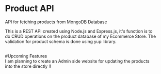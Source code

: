 # Product API
API for fetching products from MongoDB Database
<br>

This is a REST API created using Node.js and Express.js, it's function is to do CRUD operations on the product database of my Ecommerce Store. The validation for product schema is done using yup library.

<br> 
#Upcoming Features
<br> 
I am planning to create an Admin side website for updating the products into the store directly !!
